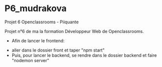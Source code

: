 # P6_mudrakova
Projet 6 Openclassrooms - Piiquante

Projet n°6 de ma la formation Développeur Web de Openclassrooms. 

* Afin de lancer le frontend: 
 - aller dans le dossier front et taper "npm start"
 - Puis, pour lancer le backend, se rendre dans le dossier backend et faire "nodemon server"
